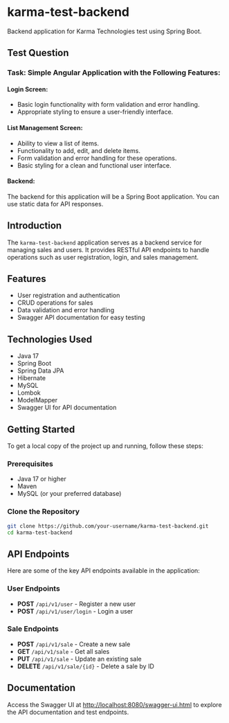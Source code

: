 # karma-test-backend

Backend application for Karma Technologies test using Spring Boot.

## Test Question

### Task: Simple Angular Application with the Following Features:

#### Login Screen:
- Basic login functionality with form validation and error handling.
- Appropriate styling to ensure a user-friendly interface.

#### List Management Screen:
- Ability to view a list of items.
- Functionality to add, edit, and delete items.
- Form validation and error handling for these operations.
- Basic styling for a clean and functional user interface.

#### Backend:
The backend for this application will be a Spring Boot application. You can use static data for API responses.



## Introduction
The `karma-test-backend` application serves as a backend service for managing sales and users. It provides RESTful API endpoints to handle operations such as user registration, login, and sales management.

## Features
- User registration and authentication
- CRUD operations for sales
- Data validation and error handling
- Swagger API documentation for easy testing

## Technologies Used
- Java 17
- Spring Boot
- Spring Data JPA
- Hibernate
- MySQL
- Lombok
- ModelMapper
- Swagger UI for API documentation

## Getting Started
To get a local copy of the project up and running, follow these steps:

### Prerequisites
- Java 17 or higher
- Maven
- MySQL (or your preferred database)

### Clone the Repository
```bash
git clone https://github.com/your-username/karma-test-backend.git
cd karma-test-backend
```
## API Endpoints

Here are some of the key API endpoints available in the application:

### User Endpoints
- **POST** `/api/v1/user` - Register a new user
- **POST** `/api/v1/user/login` - Login a user

### Sale Endpoints
- **POST** `/api/v1/sale` - Create a new sale
- **GET** `/api/v1/sale` - Get all sales
- **PUT** `/api/v1/sale` - Update an existing sale
- **DELETE** `/api/v1/sale/{id}` - Delete a sale by ID

## Documentation
Access the Swagger UI at [http://localhost:8080/swagger-ui.html](http://localhost:8080/swagger-ui.html) to explore the API documentation and test endpoints.

